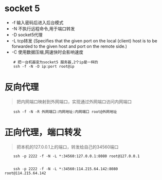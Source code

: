 # socket 5
* -f 输入密码后进入后台模式
* -N 不执行远程命令,用于端口转发
* -D socket5代理
* -L tcp转发
    (Specifies that the given port on the local (client) host is to be forwarded to the given host and port on the remote side.)
* -C 使用数据压缩,网速快时会影响速度
```
    # 把一台机器变为socket5 服务器,2个ip是一样的
    ssh -f -N -D ip:port root@ip
```

# 反向代理
> 把内网端口映射到外网端口，实现通过外网端口访问内网端口
```
    ssh -f -N -R 外网端口:内网地址:内网端口 root@外网地址
```

# 正向代理，端口转发
> 把本机的127.0.0.1上的端口，转发给自己的34560端口
```
    ssh -p 2222 -f -N -L *:34560:127.0.0.1:8080 root@127.0.0.1


    ssh -p 2222 -f -N -L *:34560:114.215.64.142:8080 root@114.215.64.142
``` 

